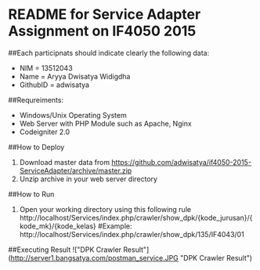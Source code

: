 # README for Service Adapter Assignment on IF4050 2015

##Each participnats should indicate clearly the following data:
 * NIM      = 13512043
 * Name     = Aryya Dwisatya Widigdha
 * GithubID = adwisatya

##Requreiments:
 * Windows/Unix Operating System
 * Web Server with PHP Module such as Apache, Nginx
 * Codeigniter 2.0

##How to Deploy
 1. Download master data from https://github.com/adwisatya/if4050-2015-ServiceAdapter/archive/master.zip
 2. Unzip archive in your web server directory

 
##How to Run
 1. Open your working directory using this following rule http://localhost/Services/index.php/crawler/show_dpk/{kode_jurusan}/{kode_mk}/{kode_kelas}
#Example: http://localhost/Services/index.php/crawler/show_dpk/135/IF4043/01

##Executing Result
!["DPK Crawler Result"] (http://server1.bangsatya.com/postman_service.JPG "DPK Crawler Result")
